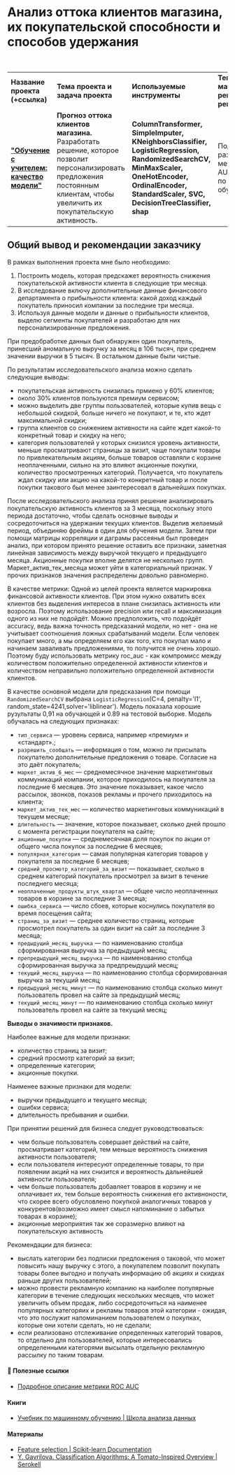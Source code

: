 # Анализ оттока клиентов магазина, их покупательской способности и способов удержания

<br/>
<table>
    <tr>
        <td><b>Название проекта (+ссылка)</b></td>
        <td><b>Тема проекта и задача проекта</b></td>
        <td><b>Используемые инструменты</b></td>
        <td><b>Темы инф. материалов и рекомендации ревьювера</b></td>
    </tr>
    <tr>
        <td><a href="https://github.com/DinoWithPython/ds_practicum_projects/blob/main/Отток%20клиентов%20магазина%20%22В%20один%20клик%22/05%20Обучение%20с%20учителем.ipynb" target="_blank"><b>"Обучение с учителем: качество модели"</b></a></td>
        <td><b>Прогноз оттока клиентов магазина.</b> Разработать решение, которое позволит персонализировать предложения постоянным клиентам, чтобы увеличить их покупательскую активность.</td>
        <td><b>ColumnTransformer, SimpleImputer, KNeighborsClassifier, LogisticRegression, RandomizedSearchCV, MinMaxScaler, OneHotEncoder, OrdinalEncoder, StandardScaler, SVC, DecisionTreeClassifier, shap</b></td>
        <td>Подробный разбор метрики ROC AUC, учебник по машинному обучению.</td>
    </tr>
</table>

## Общий вывод и рекомендации заказчику
В рамках выполнения проекта мне было необходимо:
1. Построить модель, которая предскажет вероятность снижения покупательской активности клиента в следующие три месяца.
1. В исследование включу дополнительные данные финансового департамента о прибыльности клиента: какой доход каждый покупатель приносил компании за последние три месяца.
1. Используя данные модели и данные о прибыльности клиентов, выделю сегменты покупателей и разработаю для них персонализированные предложения.
    
При предобработке данных был обнаружен один покупатель, принесший аномальную выручку за месяц в 106 тысяч, при среднем значении выручки в 5 тысяч. В остальном данные были чистые.

По результатам исследовательского анализа можно сделать следующие выводы:
* покупательская активность снизилась прмиено у 60% клиентов;
* около 30% клиентов пользуются премиум сервисом;
* можно выделить две группы пользователей, которые купив вещь с небольшой скидкой, больше ничего не покупают, и те, кто ждет максимальной скидки;
* группа клиентов со снижением активности на сайте ждет какой-то конкретный товар и скидку на него;
* категория пользователей у которых снизился уровень активности, меньше просматривают страницы за визит, чаще покупали товары по привлекательным акциям, больше товаров оставляли с корзине неоплаченными, сильно на это влияют акционные покупки, количество просмотренных категорий. Получается, что покупатель ждал скидку или акцию на какой-то конкретный товар и после покупки такового был менее заинтересовал в дальнейших покупках.

После исследовательского анализа принял решение анализировать покупательскую активность клиентов за 3 месяца, поскольку этого периода достаточно, чтобы сделать основные выводы и сосредоточиться на удержании текущих клиентов. Выделив желаемый период, объединяю фреймы в один для обучения модели. Затем при помощи матрицы корреляции и даграмы рассеянья был проведен анализ, при котором принято решение оставить все признаки, заметная линейная зависимость между выручкой текущего и предыдущего месяца. Акционные покупки вполне делятся не несколько групп. Маркет_актив_тек_месяца может уйти в категориальный признак. У прочих признаков значения распределены довольно равномерно.

В качестве метрики: Одной из целей проекта является маркировка финансовой активности клиентов. При этом нужно охватить всех клиентов без выделения интересов в плане снизилась активность или возросла. Поэтому использование precision или recall и максимизация одного из них не подойдёт. Можно предположить, что подойдёт accuracy, ведь важна точность предсказаний модели, но нет - она не учитывает соотношения ложных срабатываний модели. Если человек покупает много, а мы определяем его как того, кто покупал мало и начинаем заваливать предложениями, то получится не очень хорошо. Поэтому буду использовать метрику roc_auc - как компромисс между количеством положительно определенной активности клиентов и количеством неправильно положительно определенной активности клиентов.

В качестве основной модели для предсказания при помощи `RandomizedSearchCV` выбрана `LogisticRegression`(C=4, penalty='l1', random_state=4241,solver='liblinear'). Модель показала хорошие рузультаты 0,91 на обучающей и 0.89 на тестовой выборке. Модель обучалась на следующих признаках:
* `тип_сервиса` — уровень сервиса, например «премиум» и «стандарт».;
* `разрешить_сообщать` — информация о том, можно ли присылать покупателю дополнительные предложения о товаре. Согласие на это даёт покупатель;
* `маркет_актив_6_мес` — среднемесячное значение маркетинговых коммуникаций компании, которое приходилось на покупателя за последние 6 месяцев. Это значение показывает, какое число рассылок, звонков, показов рекламы и прочего приходилось на клиента;
* `маркет_актив_тек_мес` — количество маркетинговых коммуникаций в текущем месяце;
* `длительность` — значение, которое показывает, сколько дней прошло с момента регистрации покупателя на сайте;
* `акционные_покупки` — среднемесячная доля покупок по акции от общего числа покупок за последние 6 месяцев;
* `популярная_категория` — самая популярная категория товаров у покупателя за последние 6 месяцев;
* `средний_просмотр_категорий_за_визит` — показывает, сколько в среднем категорий покупатель просмотрел за визит в течение последнего месяца;
* `неоплаченные_продукты_штук_квартал` — общее число неоплаченных товаров в корзине за последние 3 месяца;
* `ошибка_сервиса` — число сбоев, которые коснулись покупателя во время посещения сайта;
* `страниц_за_визит` — среднее количество страниц, которые просмотрел покупатель за один визит на сайт за последние 3 месяца;
* `предыдущий_месяц_выручка` — по наименованию столбца сформированная выручка за предыдущий месяц;
* `препредыдущий_месяц_выручка` — по наименованию столбца сформированная выручка за предпреыдущий месяц;
* `текущий_месяц_выручка` — по наименованию столбца сформированная выручка за текущий месяц;
* `предыдущий_месяц_минут` — по наименованию столбца сколько минут пользователь провел на сайте за предыдущий месяц;
* `текущий_месяц_минут` — по наименованию столбца сколько минут пользователь провел на сайте за текущий месяц;

**Выводы о значимости признаков.**

Наиболее важные для модели признаки:
* количество страниц за визит;
* средний просмотр категорий за визит;
* определенные категории;
* акционные покупки.

Наименее важные признаки для модели:
* выручки предыдущего и текущего месяца;
* ошибки сервиса;
* длительность пребывания и ошибки.

При принятии решений для бизнеса следует руководствоваться:
* чем больше пользователь совершает действий на сайте, просматривает категорий, тем меньше вероятность снижения активности пользователя;
* если пользователя интересуют определенные товары, то при появлении акций на них снизится и вероятность дальнейшей активности пользователя;
* чем больше пользователь добавляет товаров в корзину и не оплачивает их, тем больше вероятность снижения его активноности, что скорее всего обусловлено покупкой аналогичных товаров у конкурентов(возможно имеет смысл напоминание о забытых товарах в корзине);
* акционные мероприятия так же соразмерно влияют на покупательскую активность

Рекомендации для бизнеса:
* выслать категории без подписки предложения о таковой, что может повысить нашу выручку с этого, а покупателем позволит покупать товары более выгодно и получать информацию об акциях и скидках раньше других пользователей;
* можно провести рекламную компанию на наиболее популярные категории в течение следующих нескольких месяцев, что может увеличить объем продаж, либо сосредоточиться на наименее популярных категоряих и рекламы товаров этой категории - ожидая, что это послужит напоминанием пользователем о покупках, которые они хотели сделать, но не сделали;
* если реализовано отслеживание определенных категорий товаров, то отдельно для пользователей, которые интересовались определенными категорями высылать отдельную рекламную рассылку по таким товарам.
 
    
#### 📖 **Полезные ссылки**

* [Подробное описание метрики ROC AUC](https://alexanderdyakonov.wordpress.com/2017/07/28/auc-roc-площадь-под-кривой-ошибок/)

#### Книги
* [Учебник по машинному обучению | Школа анализа данных](https://academy.yandex.ru/handbook/ml)

#### Материалы
* [Feature selection | Scikit-learn Documentation](https://scikit-learn.org/stable/modules/feature_selection.html)
* [Y. Gavrilova. Classification Algorithms: A Tomato-Inspired Overview | Serokell](https://serokell.io/blog/classification-algorithms)
